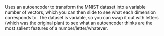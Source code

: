 Uses an autoencoder to transform the MNIST dataset into a variable number of vectors, which you can then slide to see what each dimension corresponds to. The dataset is variable, so you can swap it out with letters (which was the original plan) to see what an autoencoder thinks are the most salient features of a number/letter/whatever.

